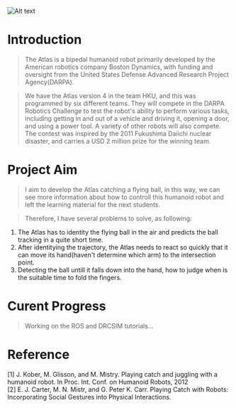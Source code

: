 
![Alt text](/home/ocs3/Pictures/intro1.jpg)
# Introduction
>The Atlas is a bipedal humanoid robot primarily developed by the American robotics company Boston Dynamics, with funding and oversight from the United States Defense Advanced Research Project Agency(DARPA).

>We have the Atlas version 4 in the team HKU, and this was programmed by six different teams. They will compete in the DARPA Robotics Challenge to test the robot's ability to perform various tasks, including getting in and out of a vehicle and driving it, opening a door, and using a power tool. A variety of other robots will also compete. The contest was inspired by the 2011 Fukushima Daiichi nuclear disaster, and carries a USD 2 million prize for the winning team.

# Project Aim
>I aim to develop the Atlas catching a flying ball, in this way, we can see more information about how to controll this humanoid robot and left the learning material for the next students.

>Therefore, I have several problems to solve, as following:  
1. The Atlas has to identity the flying ball in the air and predicts the ball tracking in a quite short time.
2. After identitying the trajectory, the Atlas needs to react so quickly that it can move its hand(haven't determine which arm) to the intersection point.
3. Detecting the ball untill it falls down into the hand, how to judge when is the suitable time to fold the fingers.

# Curent Progress
>Working on the ROS and DRCSIM tutorials...

# Reference
[1] J. Kober, M. Glisson, and M. Mistry. Playing catch and juggling with a humanoid robot. In Proc. Int. Conf. on Humanoid Robots, 2012  
[2] E. J. Carter, M. N. Mistr, and G. Peter K. Carr. Playing Catch with Robots: Incorporating Social Gestures into Physical Interactions.
